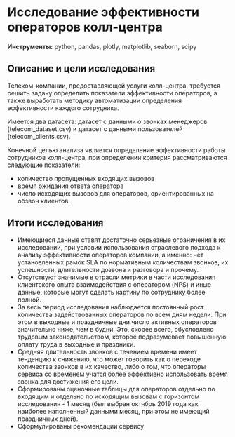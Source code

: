# Исследование эффективности операторов колл-центра
**Инструменты:** python, pandas, plotly, matplotlib, seaborn, scipy
## Описание и цели исследования
Телеком-компании, предоставляющей услуги колл-центра, требуется решить задачу определить показатели эффективности операторов, а также выработать методику автоматизации определения эффективности каждого сотрудника.

Имеется два датасета: датасет с данными о звонках менеджеров (telecom_dataset.csv) и датасет с данными пользователей (telecom_clients.csv).

Конечной целью анализа является определение эффективности работы сотрудников колл-центра, при определении критерия рассматриваются следующие показатели:

* количество пропущенных входящих вызовов
* время ожидания ответа оператора
* число исходящих вызовов для операторов, ориентированных на обзвон клиентов.

## Итоги исследования

* Имеющиеся данные ставят достаточно серьезные ограничения в их исследовании, при условии использования отраслевого подхода к анализу эффективности операторов компании, а именно: нет установленных рамок SLA по нормативным количествам звонков, их успешности, длительности дозвона и разговора и прочему.
* Отсутствуют значимые в отрасли метрики в части исследования клиентского опыта взаимодействия с оператором (NPS) и иные данные, которые могут сделать картину по сотруднику более полной.
* За весь период исследования наблюдается постоянный рост количества задействованных операторов по всем дням недели. При этом в выходные и праздничные дни число активных операторов значительно ниже, чем в будни. Это, скорее всего, обусловлено трудовым законодательством, которое подразумевает повышенную оплату труда в выходные и праздники.
* Средняя длительность звонков с течением времени имеет тенденцию к снижению, что может говорить как о переходе количества звонков в их качество, либо о том, что операторы сервиса со временем учатся более эффективно использовать время звонка для достижения его цели.
* Сформированы оценочные таблицы для операторов отдельно по входящим и отдельно по исходящим вызовам с горизонтом исследования - 1 месяц (был выбран октябрь 2019 года как наиболее наполненный данными месяц, при этом не имеющий праздничных дней).
* Сформулированы рекомендации сервису
